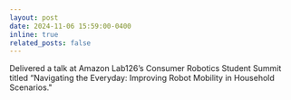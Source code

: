 ```yaml
---
layout: post
date: 2024-11-06 15:59:00-0400
inline: true
related_posts: false
---
```


Delivered a talk at Amazon Lab126’s Consumer Robotics Student Summit titled “Navigating the Everyday: Improving Robot Mobility in Household Scenarios."
